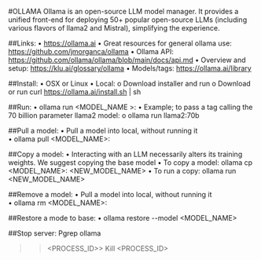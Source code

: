#OLLAMA
Ollama is an open-source LLM model manager. It provides a unified front-end for deploying 50+ popular open-source LLMs (including various flavors of llama2 and Mistral), simplifying the experience. 

##Links:
•	https://ollama.ai 
•	Great resources for general ollama use: https://github.com/jmorganca/ollama 
•	Ollama API: https://github.com/ollama/ollama/blob/main/docs/api.md 
•	Overview and setup: https://klu.ai/glossary/ollama 
•	Models/tags: https://ollama.ai/library 

##Install:
•	OSX or Linux
•	Local:
o	Download installer and run
o	Download or run curl https://ollama.ai/install.sh | sh

##Run:
•	ollama run <MODEL_NAME >:<TAGS>
•	Example; to pass a tag calling the 70 billion parameter llama2 model:
o	ollama run llama2:70b

##Pull a model:
•	Pull a model into local, without running it  
•	ollama pull <MODEL_NAME>:<TAGS>

##Copy a model:
•	Interacting with an LLM necessarily alters its training weights. We suggest copying the base model 
•	To copy a model: ollama cp <MODEL_NAME>:<TAGS> <NEW_MODEL_NAME>
•	To run a copy: ollama run <NEW_MODEL_NAME>

##Remove a model:
•	Pull a model into local, without running it  
•	ollama rm <MODEL_NAME>:<TAGS>

##Restore a mode to base:
•	ollama restore --model <MODEL_NAME>

##Stop server:
Pgrep ollama
>> <PROCESS_ID>>
Kill <PROCESS_ID>
